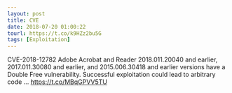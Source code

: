 ```yaml
---
layout: post
title: CVE
date: 2018-07-20 01:00:22
tourl: https://t.co/k9HZz2bu5G
tags: [Exploitation]
---
```

CVE-2018-12782 Adobe Acrobat and Reader 2018.011.20040 and earlier, 2017.011.30080 and earlier, and 2015.006.30418 and earlier versions have a Double Free vulnerability. Successful exploitation could lead to arbitrary code ... https://t.co/MBqGPVV5TU